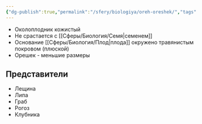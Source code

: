 ```yaml
---
{"dg-publish":true,"permalink":"/sfery/biologiya/oreh-oreshek/","tags":["Ботаника"]}
---
```


- Околоплодник кожистый 
- Не срастается с [[Сферы/Биология/Семя\|семенем]]
- Основание [[Сферы/Биология/Плод\|плода]] окружено травянистым покровом (плюской)
- Орешек - меньшие размеры
## Представители 
- Лещина
- Липа
- Граб
- Рогоз 
- Клубника 